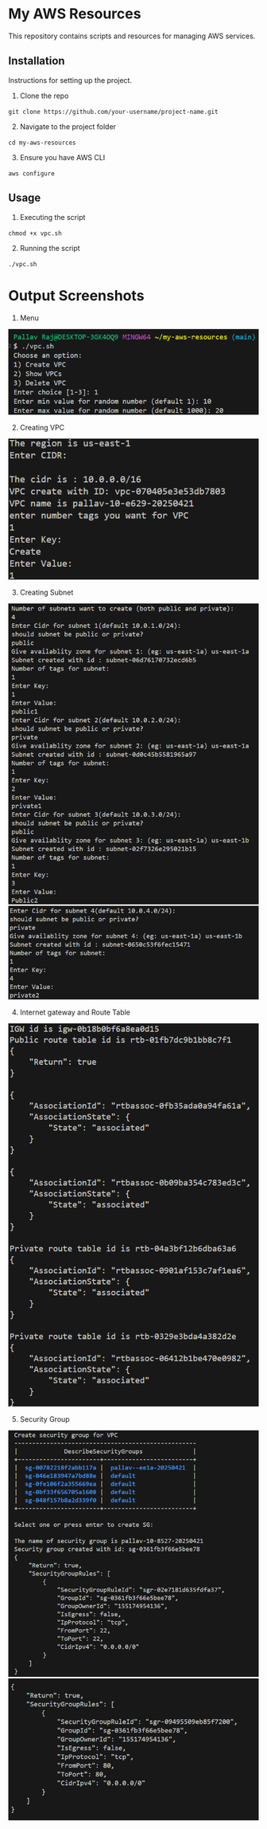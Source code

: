 # My AWS Resources

This repository contains scripts and resources for managing AWS services.

## Installation

Instructions for setting up the project.
 1. Clone the repo  

 `git clone https://github.com/your-username/project-name.git`  

2. Navigate to the project folder

`cd my-aws-resources`

3. Ensure you have AWS CLI

`aws configure`



## Usage

1. Executing the script 

`chmod +x vpc.sh`

2. Running the script

`./vpc.sh`


# Output Screenshots  

1. Menu  

![](Screenshot/VPC1.png)

2. Creating VPC   

![](Screenshot/VPC2.png)  
 

3. Creating Subnet  

![](Screenshot/VPC3.png) 
![](Screenshot/VPC4.png)  

4. Internet gateway and Route Table  

![](Screenshot/VPC5.png)  

5. Security Group  

![](Screenshot/VPC6.png)
![](Screenshot/VPC7.png)




